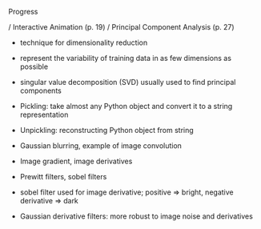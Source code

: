 Progress

/ Interactive Animation (p. 19)
/ Principal Component Analysis (p. 27)
* technique for dimensionality reduction
* represent the variability of training data in as few dimensions as possible
* singular value decomposition (SVD) usually used to find principal components

* Pickling: take almost any Python object and convert it to a string representation
* Unpickling: reconstructing Python object from string
* Gaussian blurring, example of image convolution
* Image gradient, image derivatives
* Prewitt filters, sobel filters
* sobel filter used for image derivative; positive => bright, negative derivative => dark
* Gaussian derivative filters: more robust to image noise and derivatives
